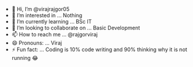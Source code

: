 - 👋 Hi, I’m @virajrajgor05
- 👀 I’m interested in ... Nothing
- 🌱 I’m currently learning ... BSc IT
- 💞️ I’m looking to collaborate on ... Basic Development
- 📫 How to reach me ... @rajgorviraj
- 😄 Pronouns: ... Viraj
- ⚡ Fun fact: ... Coding is 10% code writing and 90% thinking why it is not running 😂

<!---
virajrajgor05/virajrajgor05 is a ✨ special ✨ repository because its `README.md` (this file) appears on your GitHub profile.
You can click the Preview link to take a look at your changes.
--->
